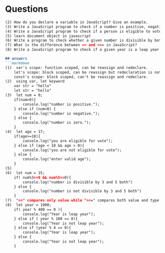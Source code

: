 # Questions

```markdown (1) What is the difference between var, let, and const in JavaScript?
(2) How do you declare a variable in JavaScript? Give an example.
(3) Write a JavaScript program to check if a number is positive, negative, or zero using an if-else statement.
(4) Write a JavaScript program to check if a person is eligible to vote (age 18 or above).
(5) learn document object in javascript
(6) Write a program to check whether a given number is divisible by both 3 and 5.
(7) What is the difference between == and === in JavaScript?
(8) Write a JavaScript program to check if a given year is a leap year or not. ```

## answers
```markdown
(1)  var's scope: function scoped, can be reassign and redeclare.
    let's scope: block scoped, can be reassign but redeclaration is not possible.
    const's scope: block scoped, can't be reassign and redeclare.
(2)  using var, let keyword
    var str = "hello"
    let str = "hello"
(3)  let num = 0;
    if(num>0){
        console.log("number is positive.");
    } else if (num<0) {
        console.log("number is negative.");
    } else {
        console.log("number is zero.");
    }
(4)  let age = 17;
    if(age>=18){
        console.log("you are eligible for vote");
    } else if (age < 18 && age > 0){
        console.log("you are not eligible for vote");
    } else {
        console.log("enter valid age");
    }
(5)  
(6)  let num = 15;
    if( num%3==0 && num%5==0){
        console.log("number is divisible by 3 and 5 both")
    } else {
        console.log("number is not divisible by 3 and 5 both")
    }
(7)  "==" compares only value while "===" compares both value and type
(8)  let year = 1000;
    if( year % 400 == 0 ){
        console.log("Year is leap year");
    } else if ( year % 100 == 0){
        console.log("Year is not leap year");
    } else if (year % 4 == 0){
        console.log("Year is leap year");
    } else {
        console.log("Year is not leap year");
    }
```